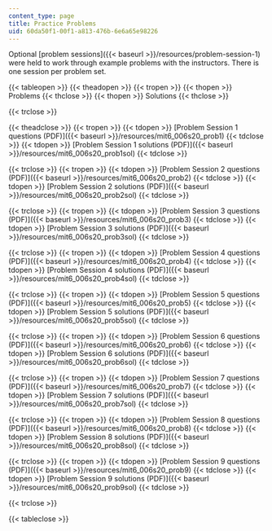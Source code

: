 ```yaml
---
content_type: page
title: Practice Problems
uid: 60da50f1-00f1-a813-476b-6e6a65e98226
---
```


Optional [problem sessions]({{< baseurl >}}/resources/problem-session-1) were held to work through example problems with the instructors. There is one session per problem set.

{{< tableopen >}}
{{< theadopen >}}
{{< tropen >}}
{{< thopen >}}
Problems
{{< thclose >}}
{{< thopen >}}
Solutions
{{< thclose >}}

{{< trclose >}}

{{< theadclose >}}
{{< tropen >}}
{{< tdopen >}}
[Problem Session 1 questions (PDF)]({{< baseurl >}}/resources/mit6_006s20_prob1)
{{< tdclose >}}
{{< tdopen >}}
[Problem Session 1 solutions (PDF)]({{< baseurl >}}/resources/mit6_006s20_prob1sol)
{{< tdclose >}}

{{< trclose >}}
{{< tropen >}}
{{< tdopen >}}
[Problem Session 2 questions (PDF)]({{< baseurl >}}/resources/mit6_006s20_prob2)
{{< tdclose >}}
{{< tdopen >}}
[Problem Session 2 solutions (PDF)]({{< baseurl >}}/resources/mit6_006s20_prob2sol)
{{< tdclose >}}

{{< trclose >}}
{{< tropen >}}
{{< tdopen >}}
[Problem Session 3 questions (PDF)]({{< baseurl >}}/resources/mit6_006s20_prob3)
{{< tdclose >}}
{{< tdopen >}}
[Problem Session 3 solutions (PDF)]({{< baseurl >}}/resources/mit6_006s20_prob3sol)
{{< tdclose >}}

{{< trclose >}}
{{< tropen >}}
{{< tdopen >}}
[Problem Session 4 questions (PDF)]({{< baseurl >}}/resources/mit6_006s20_prob4)
{{< tdclose >}}
{{< tdopen >}}
[Problem Session 4 solutions (PDF)]({{< baseurl >}}/resources/mit6_006s20_prob4sol)
{{< tdclose >}}

{{< trclose >}}
{{< tropen >}}
{{< tdopen >}}
[Problem Session 5 questions (PDF)]({{< baseurl >}}/resources/mit6_006s20_prob5)
{{< tdclose >}}
{{< tdopen >}}
[Problem Session 5 solutions (PDF)]({{< baseurl >}}/resources/mit6_006s20_prob5sol)
{{< tdclose >}}

{{< trclose >}}
{{< tropen >}}
{{< tdopen >}}
[Problem Session 6 questions (PDF)]({{< baseurl >}}/resources/mit6_006s20_prob6)
{{< tdclose >}}
{{< tdopen >}}
[Problem Session 6 solutions (PDF)]({{< baseurl >}}/resources/mit6_006s20_prob6sol)
{{< tdclose >}}

{{< trclose >}}
{{< tropen >}}
{{< tdopen >}}
[Problem Session 7 questions (PDF)]({{< baseurl >}}/resources/mit6_006s20_prob7)
{{< tdclose >}}
{{< tdopen >}}
[Problem Session 7 solutions (PDF)]({{< baseurl >}}/resources/mit6_006s20_prob7sol)
{{< tdclose >}}

{{< trclose >}}
{{< tropen >}}
{{< tdopen >}}
[Problem Session 8 questions (PDF)]({{< baseurl >}}/resources/mit6_006s20_prob8)
{{< tdclose >}}
{{< tdopen >}}
[Problem Session 8 solutions (PDF)]({{< baseurl >}}/resources/mit6_006s20_prob8sol)
{{< tdclose >}}

{{< trclose >}}
{{< tropen >}}
{{< tdopen >}}
[Problem Session 9 questions (PDF)]({{< baseurl >}}/resources/mit6_006s20_prob9)
{{< tdclose >}}
{{< tdopen >}}
[Problem Session 9 solutions (PDF)]({{< baseurl >}}/resources/mit6_006s20_prob9sol)
{{< tdclose >}}

{{< trclose >}}

{{< tableclose >}}